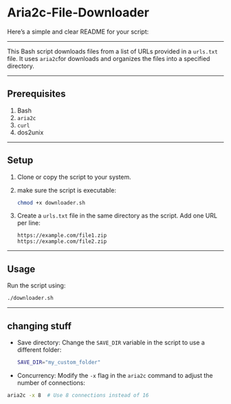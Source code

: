 # Aria2c-File-Downloader
Here’s a simple and clear README for your script:

---

This Bash script downloads files from a list of URLs provided in a `urls.txt` file. It uses `aria2c`for downloads and organizes the files into a specified directory.

---

## Prerequisites

1. Bash
2. `aria2c`
3. `curl`
4. dos2unix

---

## Setup

1. Clone or copy the script to your system.
2. make sure the script is executable:
   ```bash
   chmod +x downloader.sh
   ```

3. Create a `urls.txt` file in the same directory as the script. Add one URL per line:
   ```
   https://example.com/file1.zip
   https://example.com/file2.zip
   ```

---

## Usage

Run the script using:
```bash
./downloader.sh
```

---

## changing stuff

- Save directory: Change the `SAVE_DIR` variable in the script to use a different folder:
  ```bash
  SAVE_DIR="my_custom_folder"
  ```

-  Concurrency: Modify the `-x` flag in the `aria2c` command to adjust the number of connections:
  ```bash
  aria2c -x 8  # Use 8 connections instead of 16
  ```
